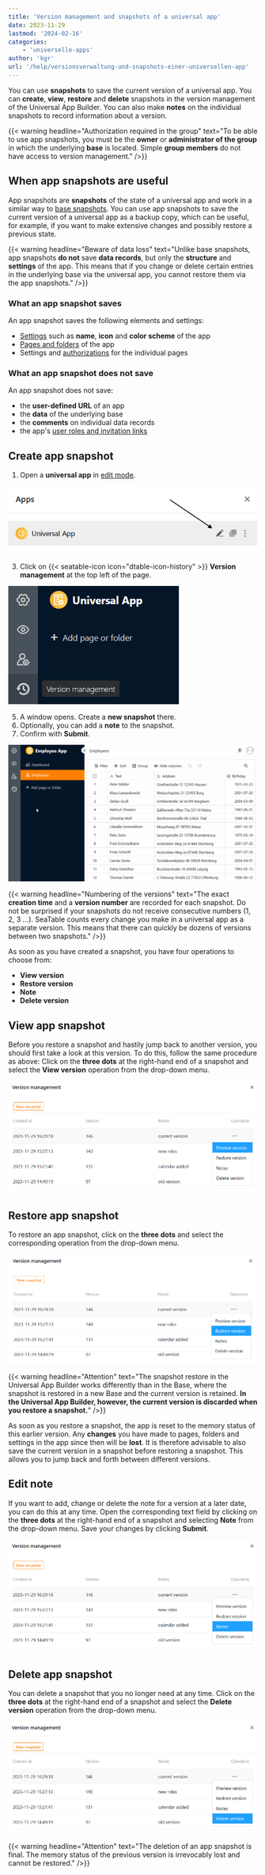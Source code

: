 ```yaml
---
title: 'Version management and snapshots of a universal app'
date: 2023-11-29
lastmod: '2024-02-16'
categories:
    - 'universelle-apps'
author: 'kgr'
url: '/help/versionsverwaltung-und-snapshots-einer-universellen-app'
---
```


You can use **snapshots** to save the current version of a universal app. You can **create**, **view**, **restore** and **delete** snapshots in the version management of the Universal App Builder. You can also make **notes** on the individual snapshots to record information about a version.

{{< warning  headline="Authorization required in the group"  text="To be able to use app snapshots, you must be the **owner** or **administrator of the group** in which the underlying **base** is located. Simple **group members** do not have access to version management." />}}

## When app snapshots are useful

App snapshots are **snapshots** of the state of a universal app and work in a similar way to [base snapshots](https://seatable.io/en/docs/historie-und-versionen/speichern-der-aktuellen-base-als-snapshot/). You can use app snapshots to save the current version of a universal app as a backup copy, which can be useful, for example, if you want to make extensive changes and possibly restore a previous state.

{{< warning  headline="Beware of data loss"  text="Unlike base snapshots, app snapshots **do not** save **data records**, but only the **structure** and **settings** of the app. This means that if you change or delete certain entries in the underlying base via the universal app, you cannot restore them via the app snapshots." />}}

### What an app snapshot saves

An app snapshot saves the following elements and settings:

- [Settings](https://seatable.io/en/docs/universelle-apps/einstellungen-einer-universellen-app-aendern/) such as **name**, **icon** and **color scheme** of the app
- [Pages and folders](https://seatable.io/en/docs/universelle-apps/seiten-und-ordner-in-einer-universellen-app-anlegen-und-verwalten/) of the app
- Settings and [authorizations](https://seatable.io/en/docs/universelle-apps/seitenberechtigungen-in-einer-universellen-app/) for the individual pages

### What an app snapshot does not save

An app snapshot does not save:

- the **user-defined URL** of an app
- the **data** of the underlying base
- the **comments** on individual data records
- the app's [user roles and invitation links](https://seatable.io/en/docs/universelle-apps/benutzer-und-rollenverwaltung-einer-universellen-app/)

## Create app snapshot

1. Open a **universal app** in [edit mode](https://seatable.io/en/docs/apps/apps-bearbeiten/).

![Edit apps](images/Apps-bearbeiten.png)

3. Click on {{< seatable-icon icon="dtable-icon-history" >}} **Version management** at the top left of the page.

![Version management in Universal App Builder](images/Version-management-in-Universal-App-Builder.png)

5. A window opens. Create a **new snapshot** there.
6. Optionally, you can add a **note** to the snapshot.
7. Confirm with **Submit**.

![Version management in the Universal App Builder](images/Version-management-in-Universal-Apps.gif)

{{< warning  headline="Numbering of the versions"  text="The exact **creation time** and a **version number** are recorded for each snapshot. Do not be surprised if your snapshots do not receive consecutive numbers (1, 2, 3 ...). SeaTable counts every change you make in a universal app as a separate version. This means that there can quickly be dozens of versions between two snapshots." />}}

As soon as you have created a snapshot, you have four operations to choose from:

- **View version**
- **Restore version**
- **Note**
- **Delete version**

## View app snapshot

Before you restore a snapshot and hastily jump back to another version, you should first take a look at this version. To do this, follow the same procedure as above: Click on the **three dots** at the right-hand end of a snapshot and select the **View version** operation from the drop-down menu.

![Preview version of app snapshot](images/Preview-version-of-app-snapshot.png)

## Restore app snapshot

To restore an app snapshot, click on the **three dots** and select the corresponding operation from the drop-down menu.

![Restore version of app snapshot](images/Restore-version-of-app-snapshot.png)

{{< warning  headline="Attention"  text="The snapshot restore in the Universal App Builder works differently than in the Base, where the snapshot is restored in a new Base and the current version is retained. **In the Universal App Builder, however, the current version is discarded when you restore a snapshot.**" />}}

As soon as you restore a snapshot, the app is reset to the memory status of this earlier version. Any **changes** you have made to pages, folders and settings in the app since then will be **lost**. It is therefore advisable to also save the current version in a snapshot before restoring a snapshot. This allows you to jump back and forth between different versions.

## Edit note

If you want to add, change or delete the note for a version at a later date, you can do this at any time. Open the corresponding text field by clicking on the **three dots** at the right-hand end of a snapshot and selecting **Note** from the drop-down menu. Save your changes by clicking **Submit**.

![Modify notes of app snapshot](images/Modify-notes-of-app-snapshot.png)

## Delete app snapshot

You can delete a snapshot that you no longer need at any time. Click on the **three dots** at the right-hand end of a snapshot and select the **Delete version** operation from the drop-down menu.

![](images/Delete-version-of-app-snapshot.png)

{{< warning  headline="Attention"  text="The deletion of an app snapshot is final. The memory status of the previous version is irrevocably lost and cannot be restored." />}}
